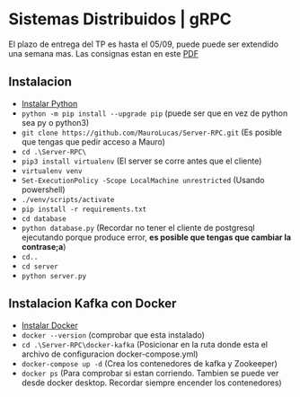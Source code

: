 # Sistemas Distribuidos | gRPC

El plazo de entrega del TP es hasta el 05/09, puede puede ser extendido una semana mas. Las consignas estan en este [PDF](https://drive.google.com/file/d/1bnzmNa9q-rOXIRGmKE1DZOYYAykm50jU/view?usp=sharing)

## Instalacion

- [Instalar Python](https://www.python.org/ftp/python/3.11.5/python-3.11.5-amd64.exe)
- `python -m pip install --upgrade pip` (puede ser que en vez de python sea py o python3)
- `git clone https://github.com/MauroLucas/Server-RPC.git` (Es posible que tengas que pedir acceso a Mauro)
- `cd .\Server-RPC\`
- `pip3 install virtualenv` (El server se corre antes que el cliente)
- `virtualenv venv`
- `Set-ExecutionPolicy -Scope LocalMachine unrestricted` (Usando powershell)
- `./venv/scripts/activate`
- `pip install -r requirements.txt`
- `cd database`
- `python database.py` (Recordar no tener el cliente de postgresql ejecutando porque produce error, **es posible que tengas que cambiar la contrase;a**)
- `cd..`
- `cd server`
- `python server.py`

## Instalacion Kafka con Docker
- [Instalar Docker](https://www.docker.com/)
- `docker --version` (comprobar que esta instalado)
- `cd .\Server-RPC\docker-kafka` (Posicionar en la ruta donde esta el archivo de configuracion docker-compose.yml)
- `docker-compose up -d` (Crea los contenedores de kafka y Zookeeper)
- `docker ps` (Para comprobar si estan corriendo. Tambien se puede ver desde docker desktop. Recordar siempre encender los contenedores)


